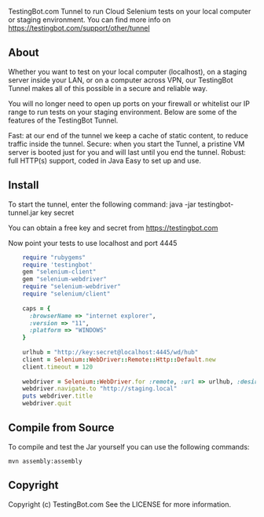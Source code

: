 TestingBot.com Tunnel to run Cloud Selenium tests on your local computer or staging environment.
You can find more info on https://testingbot.com/support/other/tunnel

About
-------

Whether you want to test on your local computer (localhost), on a staging server inside your LAN, or on a computer across VPN, our TestingBot Tunnel makes all of this possible in a secure and reliable way.

You will no longer need to open up ports on your firewall or whitelist our IP range to run tests on your staging environment. 
Below are some of the features of the TestingBot Tunnel.

Fast: at our end of the tunnel we keep a cache of static content, to reduce traffic inside the tunnel.
Secure: when you start the Tunnel, a pristine VM server is booted just for you and will last until you end the tunnel.
Robust: full HTTP(s) support, coded in Java
Easy to set up and use.

Install
-------

To start the tunnel, enter the following command:
    java -jar testingbot-tunnel.jar key secret

You can obtain a free key and secret from https://testingbot.com

Now point your tests to use localhost and port 4445
```ruby
	require "rubygems"  
	require 'testingbot'   
	gem "selenium-client"  
	gem "selenium-webdriver"  
	require "selenium-webdriver"   
	require "selenium/client"  
  
	caps = {  
	  :browserName => "internet explorer",  
	  :version => "11",  
	  :platform => "WINDOWS"  
	}  
  
	urlhub = "http://key:secret@localhost:4445/wd/hub"  
	client = Selenium::WebDriver::Remote::Http::Default.new  
	client.timeout = 120  
  
  	webdriver = Selenium::WebDriver.for :remote, :url => urlhub, :desired_capabilities => caps, :http_client => client  
	webdriver.navigate.to "http://staging.local"  
	puts webdriver.title  
	webdriver.quit
```
Compile from Source
-------------------

To compile and test the Jar yourself you can use the following commands:

    mvn assembly:assembly

Copyright
---------

Copyright (c) TestingBot.com
See the LICENSE for more information.
